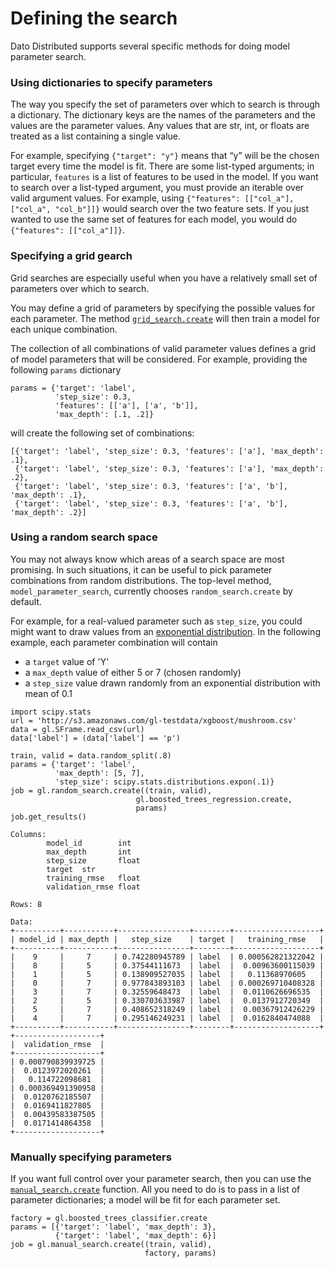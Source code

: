 # Defining the search

Dato Distributed supports several specific methods for doing model parameter search. 

### Using dictionaries to specify parameters
The way you specify the set of parameters over which to search is through a dictionary. The dictionary keys are the names of the parameters and the values are the parameter values. Any values that are str, int, or floats are treated as a list containing a single value. 

For example, specifying `{"target": "y"}` means that “y” will be the chosen target every time the model is fit. There are some list-typed arguments; in particular, `features` is a list of features to be used in the model.  If you want to search over a list-typed argument, you must provide an iterable over valid argument values. For example, using `{"features": [["col_a"], ["col_a", "col_b"]]}` would search over the two feature sets. If you just wanted to use the same set of features for each model, you would do `{"features": [["col_a"]]}`.

### Specifying a grid gearch
 Grid searches are especially useful when you have a relatively small set of parameters over which to search.

You may define a grid of parameters by specifying the possible values for each parameter. The method [`grid_search.create`](https://dato.com/products/create/docs/generated/graphlab.toolkits.model_parameter_search.grid_search.create.html) will then train a model for each unique combination. 

The collection of all combinations of valid parameter values defines a grid of model parameters that will be considered. For example, providing the following `params` dictionary

```
params = {'target': 'label', 
          'step_size': 0.3, 
          'features': [['a'], ['a', 'b']], 
          'max_depth': [.1, .2]}
```

will create the following set of combinations:

```
[{'target': 'label', 'step_size': 0.3, 'features': ['a'], 'max_depth': .1}, 
 {'target': 'label', 'step_size': 0.3, 'features': ['a'], 'max_depth': .2}, 
 {'target': 'label', 'step_size': 0.3, 'features': ['a', 'b'], 'max_depth': .1}, 
 {'target': 'label', 'step_size': 0.3, 'features': ['a', 'b'], 'max_depth': .2}] 
```

### Using a random search space

You may not always know which areas of a search space are most promising. 
In such situations, it can be useful to pick parameter combinations from random distributions. 
The top-level method, `model_parameter_search`, currently chooses `random_search.create` by default.

For example, for a real-valued parameter such as `step_size`, you could might want to draw values from an [exponential distribution](http://en.wikipedia.org/wiki/Exponential_distribution).
In the following example, each parameter combination will contain 

- a `target` value of 'Y'
- a `max_depth` value of either 5 or 7 (chosen randomly)
- a `step_size` value drawn randomly from an exponential distribution with mean of 0.1

```
import scipy.stats
url = 'http://s3.amazonaws.com/gl-testdata/xgboost/mushroom.csv'
data = gl.SFrame.read_csv(url)
data['label'] = (data['label'] == 'p')

train, valid = data.random_split(.8)
params = {'target': 'label',
          'max_depth': [5, 7],
          'step_size': scipy.stats.distributions.expon(.1)}
job = gl.random_search.create((train, valid),
                            gl.boosted_trees_regression.create,
                            params)
job.get_results()
```

```
Columns:
        model_id        int
        max_depth       int
        step_size       float
        target  str
        training_rmse   float
        validation_rmse float

Rows: 8

Data:
+----------+-----------+----------------+--------+-------------------+
| model_id | max_depth |   step_size    | target |   training_rmse   |
+----------+-----------+----------------+--------+-------------------+
|    9     |     7     | 0.742280945789 | label  | 0.000562821322042 |
|    8     |     5     | 0.37544111673  | label  |  0.00963600115039 |
|    1     |     5     | 0.138909527035 | label  |   0.11368970605   |
|    0     |     7     | 0.977843893103 | label  | 0.000269710408328 |
|    3     |     7     | 0.32559648473  | label  |  0.0110626696535  |
|    2     |     5     | 0.330703633987 | label  |  0.0137912720349  |
|    5     |     7     | 0.408652318249 | label  |  0.00367912426229 |
|    4     |     7     | 0.295146249231 | label  |  0.0162840474088  |
+----------+-----------+----------------+--------+-------------------+
+-------------------+
|  validation_rmse  |
+-------------------+
| 0.000790839939725 |
|  0.0123972020261  |
|   0.114722098681  |
| 0.000369491390958 |
|  0.0120762185507  |
|  0.0169411827805  |
|  0.00439583387505 |
|  0.0171414864358  |
+-------------------+
```


### Manually specifying parameters

If you want full control over your parameter search, then you can use the [`manual_search.create`](https://dato.com/products/create/docs/generated/graphlab.toolkits.model_parameter_search.manual_search.create.html) function. All you need to do is to pass in a list of parameter dictionaries; a model will be fit for each parameter set.

```
factory = gl.boosted_trees_classifier.create
params = [{'target': 'label', 'max_depth': 3}, 
          {'target': 'label', 'max_depth': 6}]
job = gl.manual_search.create((train, valid),
                              factory, params)
```
